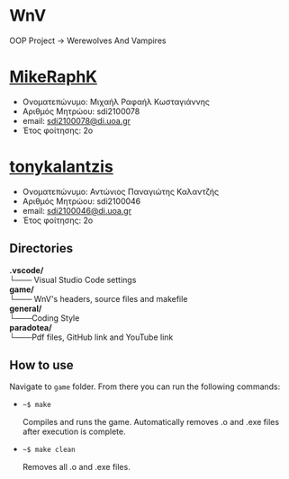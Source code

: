 # WnV
OOP Project -> Werewolves And Vampires
# [**MikeRaphK**](https://github.com/MikeRaphK)
* Ονοματεπώνυμο: Μιχαήλ Ραφαήλ Κωσταγιάννης
* Αριθμός Μητρώου: sdi2100078
* email: sdi2100078@di.uoa.gr
* Έτος φοίτησης: 2ο

# [**tonykalantzis**](https://github.com/tonykalantzis)
* Ονοματεπώνυμο: Αντώνιος Παναγιώτης Καλαντζής
* Αριθμός Μητρώου: sdi2100046
* email: sdi2100046@di.uoa.gr
* Έτος φοίτησης: 2ο

## **Directories**

<dl>
  <dt><strong>.vscode/</strong></dt>
    <dt>└─── Visual Studio Code settings</dd>
  <dt><strong>game/</strong></dt>
    <dt>└─── WnV's headers, source files and makefile</dd>
  <dt><strong>general/</strong></dt>
    <dt>└───Coding Style</dd>
  <dt><strong>paradotea/</strong></dt>
    <dt>└───Pdf files, GitHub link and YouTube link</dd>
</dl>


## **How to use**
Navigate to `game` folder. From there you can run the following commands:
* ```bash 
  ~$ make
  ```
  Compiles and runs the game. Automatically removes .o and .exe files after execution is complete.

* ```bash 
  ~$ make clean
  ```
  Removes all .o and .exe files.
